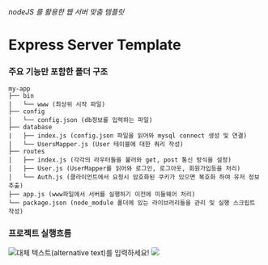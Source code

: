 *nodeJS 를 활용한 웹 서버 맞춤 템플릿*
# Express Server Template

### 주요 기능만 포함한 폴더 구조
```
my-app
├── bin
|   └── www (최상위 시작 파일)
├── config
│   └── config.json (db정보를 입력하는 파일)
├── database
|   ├── index.js (config.json 파일을 읽어와 mysql connect 생성 및 연결)
│   └── UsersMapper.js (User 테이블에 대한 쿼리 작성)
├── routes
│   ├── index.js (각각의 라우터들을 불러와 get, post 통신 방식을 설정)
│   ├── User.js (UserMapper를 읽어와 로그인, 로그아웃, 회원가입등을 처리)
│   └── Auth.js (클라이언트에서 요청시 암호화된 쿠키가 있으면 복호화 하여 유저 정보 추출)
├── app.js (www파일에서 서버를 실행하기 이전에 미들웨어 처리)
└── package.json (node_module 폴더에 있는 라이브러리들을 관리 및 실행 스크립트 작성)

```

### 프로젝트 실행흐름
![대체 텍스트(alternative text)를 입력하세요!](https://github.com/gojaebeom/express-server-templete/blob/master/README-IMG/package-img.PNG?raw=true "링크 설명(title)을 작성하세요.")
<img src="https://github.com/gojaebeom/express-server-templete/blob/master/README-IMG/package-img.PNG?raw=true" style="border-radius:3px;">

